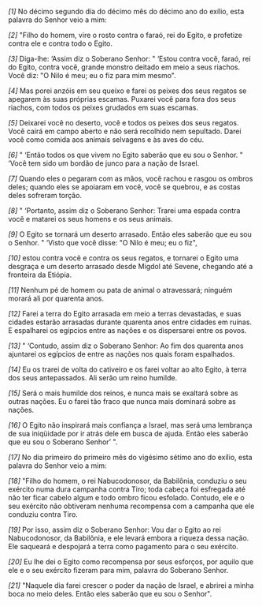 *[1]* No décimo segundo dia do décimo mês do décimo ano do exílio, esta palavra do Senhor veio a mim:

*[2]* "Filho do homem, vire o rosto contra o faraó, rei do Egito, e profetize contra ele e contra todo o Egito.

*[3]* Diga-lhe: ‘Assim diz o Soberano Senhor: " ‘Estou contra você, faraó, rei do Egito, contra você, grande monstro deitado em meio a seus riachos. Você diz: "O Nilo é meu; eu o fiz para mim mesmo".

*[4]* Mas porei anzóis em seu queixo e farei os peixes dos seus regatos se apegarem às suas próprias escamas. Puxarei você para fora dos seus riachos, com todos os peixes grudados em suas escamas.

*[5]* Deixarei você no deserto, você e todos os peixes dos seus regatos. Você cairá em campo aberto e não será recolhido nem sepultado. Darei você como comida aos animais selvagens e às aves do céu.

*[6]* " ‘Então todos os que vivem no Egito saberão que eu sou o Senhor. " ‘Você tem sido um bordão de junco para a nação de Israel.

*[7]* Quando eles o pegaram com as mãos, você rachou e rasgou os ombros deles; quando eles se apoiaram em você, você se quebrou, e as costas deles sofreram torção.

*[8]* " ‘Portanto, assim diz o Soberano Senhor: Trarei uma espada contra você e matarei os seus homens e os seus animais.

*[9]* O Egito se tornará um deserto arrasado. Então eles saberão que eu sou o Senhor. " ‘Visto que você disse: "O Nilo é meu; eu o fiz",

*[10]* estou contra você e contra os seus regatos, e tornarei o Egito uma desgraça e um deserto arrasado desde Migdol até Sevene, chegando até a fronteira da Etiópia.

*[11]* Nenhum pé de homem ou pata de animal o atravessará; ninguém morará ali por quarenta anos.

*[12]* Farei a terra do Egito arrasada em meio a terras devastadas, e suas cidades estarão arrasadas durante quarenta anos entre cidades em ruínas. E espalharei os egípcios entre as nações e os dispersarei entre os povos.

*[13]* " ‘Contudo, assim diz o Soberano Senhor: Ao fim dos quarenta anos ajuntarei os egípcios de entre as nações nos quais foram espalhados.

*[14]* Eu os trarei de volta do cativeiro e os farei voltar ao alto Egito, à terra dos seus antepassados. Ali serão um reino humilde.

*[15]* Será o mais humilde dos reinos, e nunca mais se exaltará sobre as outras nações. Eu o farei tão fraco que nunca mais dominará sobre as nações.

*[16]* O Egito não inspirará mais confiança a Israel, mas será uma lembrança de sua iniqüidade por ir atrás dele em busca de ajuda. Então eles saberão que eu sou o Soberano Senhor’ ".

*[17]* No dia primeiro do primeiro mês do vigésimo sétimo ano do exílio, esta palavra do Senhor veio a mim:

*[18]* "Filho do homem, o rei Nabucodonosor, da Babilônia, conduziu o seu exército numa dura campanha contra Tiro; toda cabeça foi esfregada até não ter ficar cabelo algum e todo ombro ficou esfolado. Contudo, ele e o seu exército não obtiveram nenhuma recompensa com a campanha que ele conduziu contra Tiro.

*[19]* Por isso, assim diz o Soberano Senhor: Vou dar o Egito ao rei Nabucodonosor, da Babilônia, e ele levará embora a riqueza dessa nação. Ele saqueará e despojará a terra como pagamento para o seu exército.

*[20]* Eu lhe dei o Egito como recompensa por seus esforços, por aquilo que ele e o seu exército fizeram para mim, palavra do Soberano Senhor.

*[21]* "Naquele dia farei crescer o poder da nação de Israel, e abrirei a minha boca no meio deles. Então eles saberão que eu sou o Senhor".

